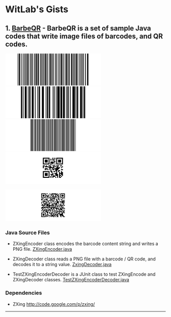 WitLab's Gists
================
## 1. [BarbeQR](BarbeQR/BarbeQR.html) - BarbeQR is a set of sample Java codes that write image files of barcodes, and QR codes.

![CodaBar Barcode](BarbeQR/codabar_123456789.png)
![Code128 Barcode](BarbeQR/code128_123456789.png)
![Code39 Barcode](BarbeQR/code39_123456789.png)
![QR Code Barcode](BarbeQR/qrcode_123456789.png)

![QR Code With Japanese Text](BarbeQR/qrcodeShiftJisJapanese_123456789.png)

### Java Source Files

* ZXingEncoder class encodes the barcode content string and writes a PNG file. [ZXingEncoder.java](https://gist.github.com/witlab/6e62441333410e3fd65d)

* ZXingDecoder class reads a PNG file with a barcode / QR code, and decodes it to a string value. [ZxingDecoder.java](https://gist.github.com/witlab/4aedde8fa566229bbeee)

* TestZXingEncoderDecoder is a JUnit class to test ZXingEncode and ZXingDecoder classes. [TestZXingEncoderDecoder.java](https://gist.github.com/witlab/5ec411ee74c4409d0b7e)

### Dependencies
* ZXing http://code.google.com/p/zxing/

-------------

